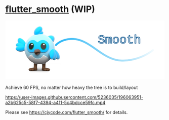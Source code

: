 # [flutter_smooth](https://github.com/fzyzcjy/flutter_smooth/tree/master) (WIP)

![logo](https://raw.githubusercontent.com/fzyzcjy/flutter_smooth_blob/master/meta/logo.svg)

Achieve 60 FPS, no matter how heavy the tree is to build/layout

https://user-images.githubusercontent.com/5236035/196063951-a2b625c5-58f7-4394-a411-5c4bdcce59fc.mp4

Please see https://cjycode.com/flutter_smooth/ for details.

